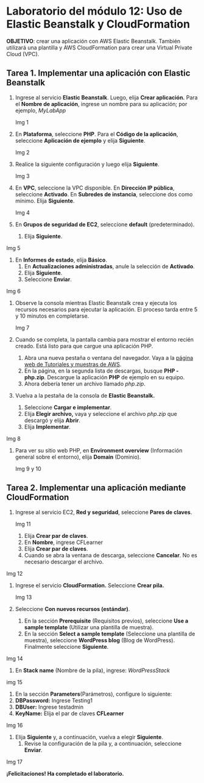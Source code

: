 ﻿# **Laboratorio del módulo 12: Uso de Elastic Beanstalk y CloudFormation**
**OBJETIVO**: crear una aplicación con AWS Elastic Beanstalk. También utilizará una plantilla y AWS CloudFormation para crear una Virtual Private Cloud (VPC).
## **Tarea 1. Implementar una aplicación con Elastic Beanstalk**
1. Ingrese al servicio **Elastic Beanstalk**. Luego, elija **Crear aplicación.** Para el **Nombre de aplicación**, ingrese un nombre para su aplicación; por ejemplo, *MyLabApp*

   Img 1

1. En **Plataforma**, seleccione **PHP**. Para el **Código de la aplicación**, seleccione **Aplicación de ejemplo** y elija **Siguiente**.

   Img 2

1. Realice la siguiente configuración y luego elija **Siguiente**.

   Img 3

1. En **VPC**, seleccione la VPC disponible. En **Dirección IP pública**, seleccione **Activado**. En **Subredes de instancia**, seleccione dos como mínimo. Elija **Siguiente**.

   Img 4

1. En **Grupos de seguridad de EC2**, seleccione **default** (predeterminado).
   1. Elija **Siguiente**.

Img 5

1. En **Informes de estado**, elija **Básico**.
   1. En **Actualizaciones administradas**, anule la selección de **Activado**.
   1. Elija **Siguiente**.
   1. Seleccione **Enviar**.

Img 6

1. Observe la consola mientras Elastic Beanstalk crea y ejecuta los recursos necesarios para ejecutar la aplicación. El proceso tarda entre 5 y 10 minutos en completarse.

   Img 7

1. Cuando se completa, la pantalla cambia para mostrar el entorno recién creado. Está listo para que cargue una aplicación PHP.
   1. Abra una nueva pestaña o ventana del navegador. Vaya a la [página web de Tutoriales y muestras de AWS](https://docs.aws.amazon.com/elasticbeanstalk/latest/dg/tutorials.html).
   1. En la página, en la segunda lista de descargas, busque **PHP - php.zip**. Descargue la aplicación **PHP** de ejemplo en su equipo.
   1. Ahora debería tener un archivo llamado *php.zip*.
1. Vuelva a la pestaña de la consola de **Elastic Beanstalk.**
   1. Seleccione **Cargar e implementar**.
   1. Elija **Elegir archivo,** vaya y seleccione el archivo *php.zip* que descargó y elija **Abrir**.
   1. Elija **Implementar**.

Img 8

1. Para ver su sitio web PHP, en **Environment overview** (Información general sobre el entorno), elija **Domain** (Dominio).

   Img 9 y 10
## **Tarea 2. Implementar una aplicación mediante CloudFormation**
1. Ingrese al servicio EC2, **Red y seguridad**, seleccione **Pares de claves**.

   Img 11

   1. Elija **Crear par de claves**.
   1. En **Nombre**, ingrese CFLearner
   1. Elija **Crear par de claves**.
   1. Cuando se abra la ventana de descarga, seleccione **Cancelar**. No es necesario descargar el archivo.

Img 12

1. Ingrese el servicio **CloudFormation.** Seleccione **Crear pila.**

   Img 13

1. Seleccione **Con nuevos recursos (estándar)**.
   1. En la sección **Prerequisite** (Requisitos previos), seleccione **Use a sample template** (Utilizar una plantilla de muestra).
   1. En la sección **Select a sample template** (Seleccione una plantilla de muestra), seleccione **WordPress blog** (Blog de WordPress). Finalmente seleccione **Siguiente**.

Img 14

1. En **Stack name** (Nombre de la pila), ingrese: *WordPressStack*

img 15

1. En la sección **Parameters**(Parámetros), configure lo siguiente:
1. **DBPassword:** Ingrese Testing1
1. **DBUser:** Ingrese testadmin
1. **KeyName:** Elija el par de claves **CFLearner**

Img 16

1. Elija **Siguiente** y, a continuación, vuelva a elegir **Siguiente**.
   1. Revise la configuración de la pila y, a continuación, seleccione **Enviar**.

Img 17

**¡Felicitaciones! Ha completado el laboratorio.**

